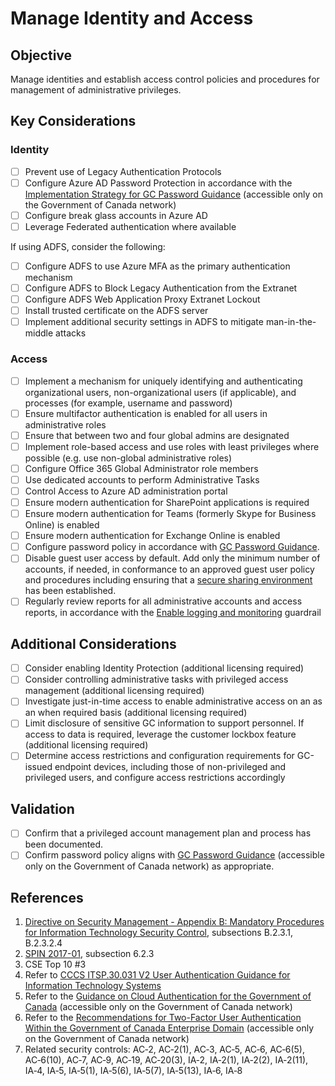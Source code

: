 # Manage Identity and Access

## Objective

Manage identities and establish access control policies and procedures for management of administrative privileges.

## Key Considerations

### Identity

* [ ] Prevent use of Legacy Authentication Protocols
* [ ] Configure Azure AD Password Protection in accordance with the [Implementation Strategy for GC Password Guidance](https://www.gcpedia.gc.ca/gcwiki/images/c/c0/Implementation_Strategy_for_GC_Password_Guidance.pdf) (accessible only on the Government of Canada network)
* [ ] Configure break glass accounts in Azure AD
* [ ] Leverage Federated authentication where available

If using ADFS, consider the following:

* [ ] Configure ADFS to use Azure MFA as the primary authentication mechanism
* [ ] Configure ADFS to Block Legacy Authentication from the Extranet
* [ ] Configure ADFS Web Application Proxy Extranet Lockout
* [ ] Install  trusted certificate on the ADFS server
* [ ] Implement additional security settings in ADFS to mitigate man-in-the-middle attacks

### Access

* [ ] Implement a mechanism for uniquely identifying and authenticating organizational users, non-organizational users (if applicable), and processes (for example, username and password)
* [ ] Ensure multifactor authentication is enabled for all users in administrative roles
* [ ] Ensure that between two and four global admins are designated
* [ ] Implement role-based access and use roles with least privileges where possible (e.g. use non-global administrative roles)
* [ ] Configure Office 365 Global Administrator role members
* [ ] Use dedicated accounts to perform Administrative Tasks
* [ ] Control Access to Azure AD administration portal
* [ ] Ensure modern authentication for SharePoint applications is required
* [ ] Ensure modern authentication for Teams (formerly Skype for Business Online) is enabled
* [ ] Ensure modern authentication for Exchange Online is enabled
* [ ] Configure password policy in accordance with [GC Password Guidance](https://www.canada.ca/en/government/system/digital-government/password-guidance.html).
* [ ] Disable guest user access by default. Add only the minimum number of accounts, if needed, in conformance to an approved guest user policy and procedures including ensuring that a [secure sharing environment](https://docs.microsoft.com/en-us/microsoft-365/solutions/create-secure-guest-sharing-environment?view=o365-worldwide) has been established.
* [ ] Regularly review reports for all administrative accounts and access reports, in accordance with the [Enable logging and monitoring](04_Enable-Logging-and-Monitoring.md) guardrail

## Additional Considerations

* [ ] Consider enabling Identity Protection (additional licensing required)
* [ ] Consider controlling administrative tasks with privileged access management (additional licensing required)
* [ ] Investigate just-in-time access to enable administrative access on an as an when required basis (additional licensing required)
* [ ] Limit disclosure of sensitive GC information to support personnel. If access to data is required, leverage the customer lockbox feature (additional licensing required)
* [ ] Determine access restrictions and configuration requirements for GC-issued endpoint devices, including those of non-privileged and privileged users, and configure access restrictions accordingly

## Validation

* [ ] Confirm that a privileged account management plan and process has been documented.
* [ ] Confirm password policy aligns with [GC Password Guidance](https://www.canada.ca/en/government/system/digital-government/password-guidance.html) (accessible only on the Government of Canada network) as appropriate.

## References

1. [Directive on Security Management - Appendix B: Mandatory Procedures for Information Technology Security Control](https://www.tbs-sct.gc.ca/pol/doc-eng.aspx?id=32611&section=procedure&p=B), subsections B.2.3.1, B.2.3.2.4
2. [SPIN 2017-01](https://www.canada.ca/en/treasury-board-secretariat/services/access-information-privacy/security-identity-management/direction-secure-use-commercial-cloud-services-spin.html), subsection 6.2.3
3. CSE Top 10 #3
4. Refer to [CCCS ITSP.30.031 V2 User Authentication Guidance for Information Technology Systems](https://cyber.gc.ca/en/guidance/user-authentication-guidance-information-technology-systems-itsp30031-v3)
5. Refer to the [Guidance on Cloud Authentication for the Government of Canada](https://intranet.canada.ca/wg-tg/cagc-angc-eng.asp) (accessible only on the Government of Canada network)
6. Refer to the [Recommendations for Two-Factor User Authentication Within the Government of Canada Enterprise Domain](https://intranet.canada.ca/wg-tg/rtua-rafu-eng.asp) (accessible only on the Government of Canada network)
7. Related security controls: AC‑2, AC‑2(1), AC‑3, AC‑5, AC‑6, AC‑6(5), AC‑6(10), AC‑7, AC‑9, AC‑19, AC‑20(3), IA‑2, IA‑2(1), IA‑2(2), IA‑2(11), IA‑4, IA‑5, IA‑5(1), IA‑5(6), IA‑5(7), IA‑5(13), IA‑6, IA‑8
